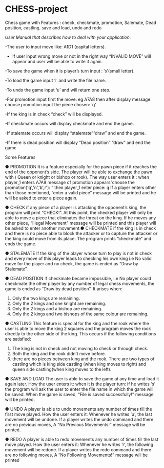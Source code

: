 # CHESS-project
 Chess game with Features : check, checkmate, promotion, Salemate, Dead position, castling, save and load, undo and redo 
 
 
 
*User Manual that describes how to deal with your application*:

-The user to input move like: A1D1 (capital letters).

- If user input wrong move or not in the right way “INVALID MOVE” will
appear and user will be able to write it again.

-To save the game when it is player’s turn input : ‘s’(small letter).

-To load the game input ‘l’ and write the file name.

-To undo the game input ‘u’ and will return one step.

-For promotion input first the move: eg A7A8 then after display message
choose promotion input the piece chosen: ‘q’

-If the king is in check “check” will be displayed.

-If checkmate occurs will display checkmate and end the game.

-If stalemate occurs will display “stalemate””draw” and end the game.

-If there is dead position will display “Dead position” “draw” and end the
game



Some Features

● PROMOTION
It is a feature especially for the pawn piece if it reaches the end of
the opponent’s side. The player will be able to exchange the pawn
with ( Queen or knight or bishop or rook).
 The way user enters it :
when player_1 enters A7A8 message of promotion
appears”choose the promotion('q','n','b',r'): “
then player_1 enter piece: q
If a player enters other than those mentioned, “enter a valid piece”
message will be printed and he will be asked to enter a piece again.

● CHECK
if any piece of a player is attacking the opponent’s king, the program
will print “CHECK!”. At this point, the checked player will only be
able to move a piece that eliminates the threat on the king. If he
moves any other piece, “Illegal Movement” message will be printed
and this player will be asked to enter another movement.● CHECKMATE
if the king is in check and there is no piece able to block the attacker
or to capture the attacker or the king could move from its place. The
program prints “checkmate” and ends the game.

● STALEMATE
If the king of the player whose turn to play is not in check and every
move of this player leads to checking his own king i.e No valid move
for the player and no check, the game is ended as “Draw by
Stalemate”.

● DEAD POSITION
If checkmate became impossible, i.e No player could checkmate the
other player by any number of legal chess movements, the game is
ended as “Draw by dead position”.
It arises when:
1. Only the two kings are remaining.
2. Only the 2 kings and one knight are remaining.
3. Only the 2 kings and a bishop are remaining.
4. Only the 2 kings and two bishops of the same colour are
remaining.

● CASTLING
This feature is special for the king and the rook where the user is
able to move the king 2 squares and the program moves the rook
directly to the other side of the king.
This occurs if the following conditions are satisfied:
1. The king is not in check and not moving to check or through
check.
2. Both the king and the rook didn’t move before.
3. there are no pieces between king and the rook.
There are two types of castling which is king side castling (when
king moves to right) and queen side castling(when king moves to
the left).

● SAVE AND LOAD
The user is able to save the game at any time and load it again
later.
How the user enters it:
when it is the player turn: if he writes ‘s’ the program will ask the
user to enter the file name in which the game will be saved.
When the game is saved, “File is saved successfully!” message will
be printed.

● UNDO
A player is able to undo movements any number of times till the first
move played.
How the user enters it:
Whenever he writes ‘u’, the last movement will be undone.
If a player writes the undo command and there are no previous
moves, A “No Previous Movements!” message will be printed.

● REDO
A player is able to redo movements any number of times till the last
move played.
How the user enters it:
Whenever he writes ‘r’, the following movement will be redone.
If a player writes the redo command and there are no following
moves, A “No Following Movements!” message will be printed
